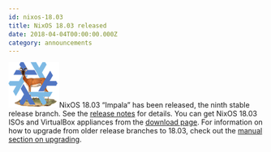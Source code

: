```yaml
---
id: nixos-18.03
title: NixOS 18.03 released 
date: 2018-04-04T00:00:00.000Z
category: announcements
---
```

 [![18.03 Impala logo](/logo/nixos-logo-18.03-impala-lores.png)](https://github.com/NixOS/nixos-artwork/blob/master/releases/18.03-impala/impala.png)NixOS 18.03 “Impala” has been released, the ninth stable release branch. See the [release notes](/manual/nixos/stable/release-notes.html#sec-release-18.03) for details. You can get NixOS 18.03 ISOs and VirtualBox appliances from the [download page](/download.html). For information on how to upgrade from older release branches to 18.03, check out the [manual section on upgrading](/manual/nixos/stable/index.html#sec-upgrading).
